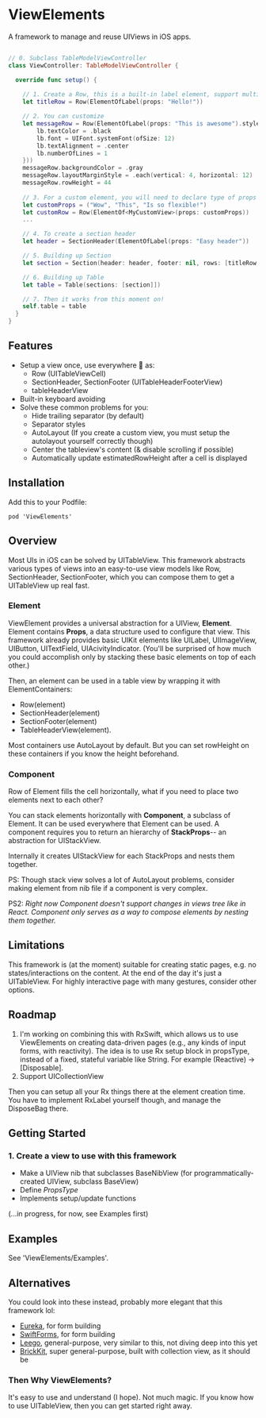 # ViewElements

A framework to manage and reuse UIViews in iOS apps.

````swift

// 0. Subclass TableModelViewController
class ViewController: TableModelViewController {

  override func setup() {
  
    // 1. Create a Row, this is a built-in label element, support multiple lines by default
    let titleRow = Row(ElementOfLabel(props: "Hello!"))

    // 2. You can customize
    let messageRow = Row(ElementOfLabel(props: "This is awesome").styles({ (lb) in
        lb.textColor = .black
        lb.font = UIFont.systemFont(ofSize: 12)
        lb.textAlignment = .center
        lb.numberOfLines = 1
    }))
    messageRow.backgroundColor = .gray
    messageRow.layoutMarginStyle = .each(vertical: 4, horizontal: 12)
    messageRow.rowHeight = 44
        
    // 3. For a custom element, you will need to declare type of props in MyCustomView, it can be anything, like a tuple.
    let customProps = ("Wow", "This", "Is so flexible!")
    let customRow = Row(ElementOf<MyCustomView>(props: customProps))
    ...

    // 4. To create a section header
    let header = SectionHeader(ElementOfLabel(props: "Easy header"))

    // 5. Building up Section
    let section = Section(header: header, footer: nil, rows: [titleRow, messageRow, ...])

    // 6. Building up Table
    let table = Table(sections: [section]])

    // 7. Then it works from this moment on!
    self.table = table
  }
}
````

## Features
- Setup a view once, use everywhere :tada: as:
  - Row (UITableViewCell)
  - SectionHeader, SectionFooter (UITableHeaderFooterView)
  - tableHeaderView
- Built-in keyboard avoiding
- Solve these common problems for you:
  - Hide trailing separator (by default)
  - Separator styles
  - AutoLayout (If you create a custom view, you must setup the autolayout yourself correctly though)
  - Center the tableview's content (& disable scrolling if possible)
  - Automatically update estimatedRowHeight after a cell is displayed

## Installation
Add this to your Podfile:
````
pod 'ViewElements'
````

## Overview
Most UIs in iOS can be solved by UITableView. This framework abstracts various types of views into an easy-to-use view models like Row, SectionHeader, SectionFooter, which you can compose them to get a UITableView up real fast.

### Element
ViewElement provides a universal abstraction for a UIView, **Element**. Element contains **Props**, a data structure used to configure that view.
This framework already provides basic UIKit elements like UILabel, UIImageView, UIButton, UITextField, UIAcivityIndicator.
(You'll be surprised of how much you could accomplish only by stacking these basic elements on top of each other.)

Then, an element can be used in a table view by wrapping it with ElementContainers: 
- Row(element)
- SectionHeader(element)
- SectionFooter(element)
- TableHeaderView(element).

Most containers use AutoLayout by default. But you can set rowHeight on these containers if you know the height beforehand.

### Component
Row of Element fills the cell horizontally, what if you need to place two elements next to each other?

You can stack elements horizontally with **Component**, a subclass of Element. It can be used everywhere that Element can be used. 
A component requires you to return an hierarchy of **StackProps**-- an abstraction for UIStackView.

Internally it creates UIStackView for each StackProps and nests them together.

PS: Though stack view solves a lot of AutoLayout problems, consider making element from nib file if a component is very complex.

PS2: *Right now Component doesn't support changes in views tree like in React. 
Component only serves as a way to compose elements by nesting them together.*

## Limitations
This framework is (at the moment) suitable for creating static pages, e.g. no states/interactions on the content.
At the end of the day it's just a UITableView.
For highly interactive page with many gestures, consider other options.

## Roadmap
1. I'm working on combining this with RxSwift, which allows us to use ViewElements on creating data-driven pages (e.g., any kinds of input forms, with reactivity). The idea is to use Rx setup block in propsType, instead of a fixed, stateful variable like String. For example (Reactive<RxLabel>) -> [Disposable].   
2. Support UICollectionView
  
Then you can setup all your Rx things there at the element creation time. You have to implement RxLabel yourself though, and manage the DisposeBag there.

## Getting Started

### 1. Create a view to use with this framework
- Make a UIView nib that subclasses BaseNibView (for programmatically-created UIView, subclass BaseView)
- Define *PropsType*
- Implements setup/update functions

(...in progress, for now, see Examples first)

## Examples
See 'ViewElements/Examples'.

## Alternatives
You could look into these instead, probably more elegant that this framework lol:
- [Eureka](https://github.com/xmartlabs/Eureka), for form building
- [SwiftForms](https://github.com/ortuman/SwiftForms), for form building
- [Leego](https://github.com/wangshengjia/LeeGo), general-purpose, very similar to this, not diving deep into this yet
- [BrickKit](https://github.com/wayfair/brickkit-ios), super general-purpose, built with collection view, as it should be

### Then Why ViewElements?
It's easy to use and understand (I hope). Not much magic. If you know how to use UITableView, then you can get started right away.
